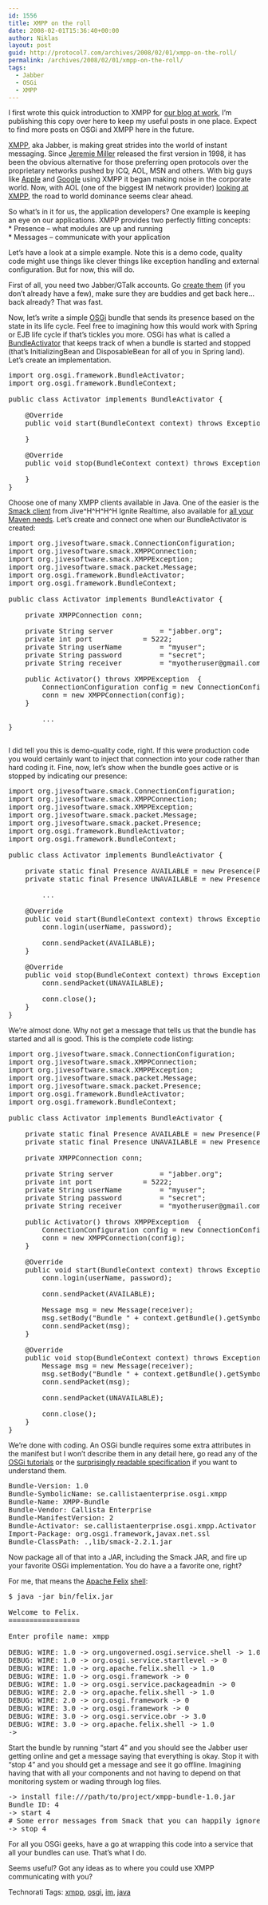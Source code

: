 ```yaml
---
id: 1556
title: XMPP on the roll
date: 2008-02-01T15:36:40+00:00
author: Niklas
layout: post
guid: http://protocol7.com/archives/2008/02/01/xmpp-on-the-roll/
permalink: /archives/2008/02/01/xmpp-on-the-roll/
tags:
  - Jabber
  - OSGi
  - XMPP
---
```

<div class='microid-17ef5599a054bbcbdca72ccf1893ec71f33bf1d4'>
  <p>
    I first wrote this quick introduction to XMPP for <a href="http://wiki.callistaenterprise.se/display/CallistaCom/2008/02/01/XMPP+on+the+roll">our blog at work</a>, I&#8217;m publishing this copy over here to keep my useful posts in one place. Expect to find more posts on OSGi and XMPP here in the future.
  </p>
  
  <p>
    <a href="http://www.xmpp.org/">XMPP</a>, aka Jabber, is making great strides into the world of instant messaging. Since <a href="http://www.jeremie.com/blog/">Jeremie Miller</a> released the first version in 1998, it has been the obvious alternative for those preferring open protocols over the proprietary networks pushed by ICQ, AOL, MSN and others. With big guys like <a href="http://www.apple.com/se/server/macosx/features/ichat.html">Apple</a> and <a href="http://code.google.com/apis/talk/open_communications.html">Google</a> using XMPP it began making noise in the corporate world. Now, with AOL (one of the biggest IM network provider) <a href="http://florianjensen.com/2008/01/17/aol-adopting-xmpp-aka-jabber/">looking at XMPP</a>, the road to world dominance seems clear ahead.
  </p>
  
  <p>
    So what&#8217;s in it for us, the application developers? One example is keeping an eye on our applications. XMPP provides two perfectly fitting concepts:<br /> * Presence &#8211; what modules are up and running<br /> * Messages &#8211; communicate with your application
  </p>
  
  <p>
    Let&#8217;s have a look at a simple example. Note this is a demo code, quality code might use things like clever things like exception handling and external configuration. But for now, this will do.
  </p>
  
  <p>
    First of all, you need two Jabber/GTalk accounts. Go <a href="http://www.jabber.org/user/userguide/#register">create them</a> (if you don&#8217;t already have a few), make sure they are buddies and get back here&#8230; back already? That was fast.
  </p>
  
  <p>
    Now, let&#8217;s write a simple <a href="http://www.osgi.org/">OSGi</a> bundle that sends its presence based on the state in its life cycle. Feel free to imagining how this would work with Spring or EJB life cycle if that&#8217;s tickles you more. OSGi has what is called a <a href="http://www2.osgi.org/javadoc/r4/org/osgi/framework/BundleActivator.html">BundleActivator</a> that keeps track of when a bundle is started and stopped (that&#8217;s InitializingBean and DisposableBean for all of you in Spring land). Let&#8217;s create an implementation.
  </p>
  
  <pre>
import org.osgi.framework.BundleActivator;
import org.osgi.framework.BundleContext;

public class Activator implements BundleActivator {

	@Override
	public void start(BundleContext context) throws Exception {

	}

	@Override
	public void stop(BundleContext context) throws Exception {

	}
}
</pre>
  
  <p>
    Choose one of many XMPP clients available in Java. One of the easier is the <a href="http://www.igniterealtime.org/projects/smack/index.jsp">Smack client</a> from Jive^H^H^H^H Ignite Realtime, also available for <a href="http://www.mvnrepository.com/artifact/jivesoftware/smack">all your Maven needs</a>. Let&#8217;s create and connect one when our BundleActivator is created:
  </p>
  
  <pre>
import org.jivesoftware.smack.ConnectionConfiguration;
import org.jivesoftware.smack.XMPPConnection;
import org.jivesoftware.smack.XMPPException;
import org.jivesoftware.smack.packet.Message;
import org.osgi.framework.BundleActivator;
import org.osgi.framework.BundleContext;

public class Activator implements BundleActivator {

	private XMPPConnection conn;
	
	private String server 			= "jabber.org";
	private int port 			= 5222;
	private String userName 		= "myuser";
	private String password 		= "secret";
	private String receiver 		= "myotheruser@gmail.com";
	
	public Activator() throws XMPPException  {
		ConnectionConfiguration config = new ConnectionConfiguration(server, port);
		conn = new XMPPConnection(config);
	}
        
        ...
}

</pre>
  
  <p>
    I did tell you this is demo-quality code, right. If this were production code you would certainly want to inject that connection into your code rather than hard coding it. Fine, now, let&#8217;s show when the bundle goes active or is stopped by indicating our presence:
  </p>
  
  <pre>
import org.jivesoftware.smack.ConnectionConfiguration;
import org.jivesoftware.smack.XMPPConnection;
import org.jivesoftware.smack.XMPPException;
import org.jivesoftware.smack.packet.Message;
import org.jivesoftware.smack.packet.Presence;
import org.osgi.framework.BundleActivator;
import org.osgi.framework.BundleContext;

public class Activator implements BundleActivator {

	private static final Presence AVAILABLE = new Presence(Presence.Type.AVAILABLE);
	private static final Presence UNAVAILABLE = new Presence(Presence.Type.UNAVAILABLE);
	
        ...
	
	@Override
	public void start(BundleContext context) throws Exception {
		conn.login(userName, password);

		conn.sendPacket(AVAILABLE);
	}

	@Override
	public void stop(BundleContext context) throws Exception {
 		conn.sendPacket(UNAVAILABLE);
 		
 		conn.close();
	}
}
</pre>
  
  <p>
    We&#8217;re almost done. Why not get a message that tells us that the bundle has started and all is good. This is the complete code listing:
  </p>
  
  <pre>
import org.jivesoftware.smack.ConnectionConfiguration;
import org.jivesoftware.smack.XMPPConnection;
import org.jivesoftware.smack.XMPPException;
import org.jivesoftware.smack.packet.Message;
import org.jivesoftware.smack.packet.Presence;
import org.osgi.framework.BundleActivator;
import org.osgi.framework.BundleContext;

public class Activator implements BundleActivator {

	private static final Presence AVAILABLE = new Presence(Presence.Type.AVAILABLE);
	private static final Presence UNAVAILABLE = new Presence(Presence.Type.UNAVAILABLE);
	
	private XMPPConnection conn;
	
	private String server 			= "jabber.org";
	private int port 			= 5222;
	private String userName 		= "myuser";
	private String password 		= "secret";
	private String receiver 		= "myotheruser@gmail.com";
	
	public Activator() throws XMPPException  {
		ConnectionConfiguration config = new ConnectionConfiguration(server, port);
		conn = new XMPPConnection(config);
	}
	
	@Override
	public void start(BundleContext context) throws Exception {
		conn.login(userName, password);

		conn.sendPacket(AVAILABLE);
		
		Message msg = new Message(receiver);
		msg.setBody("Bundle " + context.getBundle().getSymbolicName() + " started");
		conn.sendPacket(msg);
	}

	@Override
	public void stop(BundleContext context) throws Exception {
		Message msg = new Message(receiver);
		msg.setBody("Bundle " + context.getBundle().getSymbolicName() + " stopped");
		conn.sendPacket(msg);
		
 		conn.sendPacket(UNAVAILABLE);
 		
 		conn.close();
	}
}
</pre>
  
  <p>
    We&#8217;re done with coding. An OSGi bundle requires some extra attributes in the manifest but I won&#8217;t describe them in any detail here, go read any of the <a href="http://www.google.se/search?q=osgi+tutorial">OSGi tutorials</a> or the <a href="http://www2.osgi.org/Download/Release4V40">surprisingly readable specification</a> if you want to understand them.
  </p>
  
  <pre>
Bundle-Version: 1.0
Bundle-SymbolicName: se.callistaenterprise.osgi.xmpp
Bundle-Name: XMPP-Bundle
Bundle-Vendor: Callista Enterprise
Bundle-ManifestVersion: 2
Bundle-Activator: se.callistaenterprise.osgi.xmpp.Activator
Import-Package: org.osgi.framework,javax.net.ssl
Bundle-ClassPath: .,lib/smack-2.2.1.jar
</pre>
  
  <p>
    Now package all of that into a JAR, including the Smack JAR, and fire up your favorite OSGi implementation. You do have a a favorite one, right?
  </p>
  
  <p>
    For me, that means the <a href="http://felix.apache.org/">Apache Felix</a> <a href="http://felix.apache.org/site/apache-felix-usage-documentation.html">shell</a>:
  </p>
  
  <pre>
$ java -jar bin/felix.jar

Welcome to Felix.
=================

Enter profile name: xmpp

DEBUG: WIRE: 1.0 -&gt; org.ungoverned.osgi.service.shell -&gt; 1.0
DEBUG: WIRE: 1.0 -&gt; org.osgi.service.startlevel -&gt; 0
DEBUG: WIRE: 1.0 -&gt; org.apache.felix.shell -&gt; 1.0
DEBUG: WIRE: 1.0 -&gt; org.osgi.framework -&gt; 0
DEBUG: WIRE: 1.0 -&gt; org.osgi.service.packageadmin -&gt; 0
DEBUG: WIRE: 2.0 -&gt; org.apache.felix.shell -&gt; 1.0
DEBUG: WIRE: 2.0 -&gt; org.osgi.framework -&gt; 0
DEBUG: WIRE: 3.0 -&gt; org.osgi.framework -&gt; 0
DEBUG: WIRE: 3.0 -&gt; org.osgi.service.obr -&gt; 3.0
DEBUG: WIRE: 3.0 -&gt; org.apache.felix.shell -&gt; 1.0
-&gt;                                                         
</pre>
  
  <p>
    Start the bundle by running &#8220;start 4&#8221; and you should see the Jabber user getting online and get a message saying that everything is okay. Stop it with &#8220;stop 4&#8221; and you should get a message and see it go offline. Imagining having that with all your components and not having to depend on that monitoring system or wading through log files.
  </p>
  
  <pre>
-&gt; install file:///path/to/project/xmpp-bundle-1.0.jar
Bundle ID: 4
-&gt; start 4
# Some error messages from Smack that you can happily ignore
-&gt; stop 4
</pre>
  
  <p>
    For all you OSGi geeks, have a go at wrapping this code into a service that all your bundles can use. That&#8217;s what I do.
  </p>
  
  <p>
    Seems useful? Got any ideas as to where you could use XMPP communicating with you?
  </p>
  
  <p>
    Technorati Tags: <a class="performancingtags" href="http://technorati.com/tag/xmpp" rel="tag">xmpp</a>, <a class="performancingtags" href="http://technorati.com/tag/osgi" rel="tag">osgi</a>, <a class="performancingtags" href="http://technorati.com/tag/im" rel="tag">im</a>, <a class="performancingtags" href="http://technorati.com/tag/java" rel="tag">java</a>
  </p>
</div>